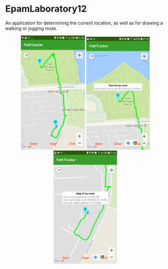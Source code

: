 # EpamLaboratory12
An application for determining the current location, as well as for drawing a walking or jogging route.

<p align="center">
  <img padding="24px" src="https://github.com/natalliarad/EpamLaboratory12/blob/master/Screenshot_20180502-212615%5B1%5D.png" width="202"/>
  <img padding="24px" src="https://github.com/natalliarad/EpamLaboratory12/blob/master/Screenshot_20180502-212625%5B1%5D.png" width="200"/>
  <img padding="24px" src="https://github.com/natalliarad/EpamLaboratory12/blob/master/Screenshot_20180502-212654%5B1%5D.png" width="200"/>
</p>
